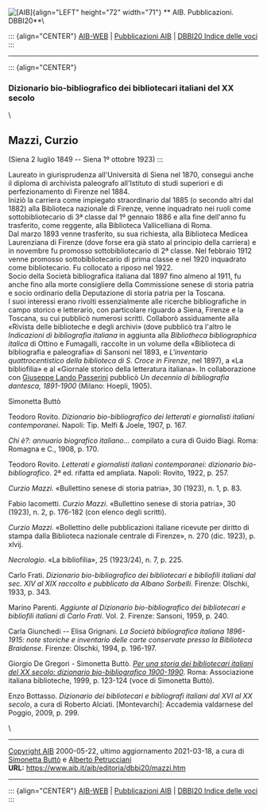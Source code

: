 ![\[AIB\]](/aib/wi/aibv72.gif){align="LEFT" height="72" width="71"}
** AIB. Pubblicazioni. DBBI20**\

::: {align="CENTER"}
[AIB-WEB](/) \| [Pubblicazioni AIB](/pubblicazioni/) \| [DBBI20 Indice
delle voci](dbbi20.htm)
:::

------------------------------------------------------------------------

::: {align="CENTER"}
### Dizionario bio-bibliografico dei bibliotecari italiani del XX secolo

\

## Mazzi, Curzio

(Siena 2 luglio 1849 -- Siena 1º ottobre 1923)
:::

Laureato in giurisprudenza all\'Università di Siena nel 1870, conseguì
anche il diploma di archivista paleografo all\'Istituto di studi
superiori e di perfezionamento di Firenze nel 1884.\
Iniziò la carriera come impiegato straordinario dal 1885 (o secondo
altri dal 1882) alla Biblioteca nazionale di Firenze, venne inquadrato
nei ruoli come sottobibliotecario di 3ª classe dal 1º gennaio 1886 e
alla fine dell\'anno fu trasferito, come reggente, alla Biblioteca
Vallicelliana di Roma.\
Dal marzo 1893 venne trasferito, su sua richiesta, alla Biblioteca
Medicea Laurenziana di Firenze (dove forse era già stato al principio
della carriera) e in novembre fu promosso sottobibliotecario di 2ª
classe. Nel febbraio 1912 venne promosso sottobibliotecario di prima
classe e nel 1920 inquadrato come bibliotecario. Fu collocato a riposo
nel 1922.\
Socio della Società bibliografica italiana dal 1897 fino almeno al 1911,
fu anche fino alla morte consigliere della Commissione senese di storia
patria e socio ordinario della Deputazione di storia patria per la
Toscana.\
I suoi interessi erano rivolti essenzialmente alle ricerche
bibliografiche in campo storico e letterario, con particolare riguardo a
Siena, Firenze e la Toscana, su cui pubblicò numerosi scritti. Collaborò
assiduamente alla «Rivista delle biblioteche e degli archivi» (dove
pubblicò tra l\'altro le *Indicazioni di bibliografia italiana* in
aggiunta alla *Bibliotheca bibliographica italica* di Ottino e
Fumagalli, raccolte in un volume della «Biblioteca di bibliografia e
paleografia» di Sansoni nel 1893, e *L\'inventario quattrocentistico
della biblioteca di S. Croce in Firenze*, nel 1897), a «La bibliofilia»
e al «Giornale storico della letteratura italiana». In collaborazione
con [Giuseppe Lando Passerini](passerini.htm) pubblicò *Un decennio di
bibliografia dantesca, 1891-1900* (Milano: Hoepli, 1905).

Simonetta Buttò

Teodoro Rovito. *Dizionario bio-bibliografico dei letterati e
giornalisti italiani contemporanei*. Napoli: Tip. Melfi & Joele, 1907,
p. 167.

*Chi è?: annuario biografico italiano\...* compilato a cura di Guido
Biagi. Roma: Romagna e C., 1908, p. 170.

Teodoro Rovito. *Letterati e giornalisti italiani contemporanei:
dizionario bio-bibliografico*. 2ª ed. rifatta ed ampliata. Napoli:
Rovito, 1922, p. 257.

*Curzio Mazzi*. «Bullettino senese di storia patria», 30 (1923), n. 1,
p. 83.

Fabio Iacometti. *Curzio Mazzi*. «Bullettino senese di storia patria»,
30 (1923), n. 2, p. 176-182 (con elenco degli scritti).

*Curzio Mazzi*. «Bollettino delle pubblicazioni italiane ricevute per
diritto di stampa dalla Biblioteca nazionale centrale di Firenze», n.
270 (dic. 1923), p. xlvij.

*Necrologio*. «La bibliofilia», 25 (1923/24), n. 7, p. 225.

Carlo Frati. *Dizionario bio-bibliografico dei bibliotecari e bibliofili
italiani dal sec. XIV al XIX raccolto e pubblicato da Albano Sorbelli*.
Firenze: Olschki, 1933, p. 343.

Marino Parenti. *Aggiunte al Dizionario bio-bibliografico dei
bibliotecari e bibliofili italiani di Carlo Frati*. Vol. 2. Firenze:
Sansoni, 1959, p. 240.

Carla Giunchedi -- Elisa Grignani. *La Società bibliografica italiana
1896-1915: note storiche e inventario delle carte conservate presso la
Biblioteca Braidense*. Firenze: Olschki, 1994, p. 196-197.

Giorgio De Gregori - Simonetta Buttò. [*Per una storia dei bibliotecari
italiani del XX secolo: dizionario bio-bibliografico
1900-1990*](/aib/editoria/pub065.htm). Roma: Associazione italiana
biblioteche, 1999, p. 123-124 (voce di Simonetta Buttò).

Enzo Bottasso. *Dizionario dei bibliotecari e bibliografi italiani dal
XVI al XX secolo*, a cura di Roberto Alciati. \[Montevarchi\]: Accademia
valdarnese del Poggio, 2009, p. 299.

\

------------------------------------------------------------------------

[Copyright AIB](/su-questo-sito/dichiarazione-di-copyright-aib-web/)
2000-05-22, ultimo aggiornamento 2021-03-18, a cura di [Simonetta
Buttò](/aib/redazione3.htm) e [Alberto
Petrucciani](/su-questo-sito/redazione-aib-web/)\
**URL:** https://www.aib.it/aib/editoria/dbbi20/mazzi.htm

------------------------------------------------------------------------

::: {align="CENTER"}
[AIB-WEB](/) \| [Pubblicazioni AIB](/pubblicazioni/) \| [DBBI20 Indice
delle voci](dbbi20.htm)
:::
